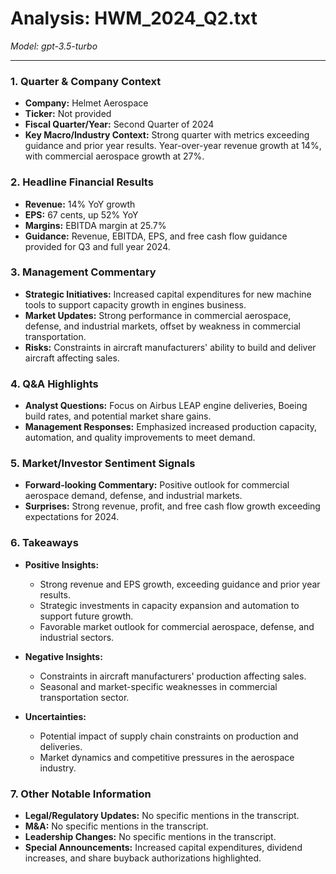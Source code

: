 # Analysis: HWM_2024_Q2.txt

*Model: gpt-3.5-turbo*

---

### 1. Quarter & Company Context
- **Company:** Helmet Aerospace
- **Ticker:** Not provided
- **Fiscal Quarter/Year:** Second Quarter of 2024
- **Key Macro/Industry Context:** Strong quarter with metrics exceeding guidance and prior year results. Year-over-year revenue growth at 14%, with commercial aerospace growth at 27%.

### 2. Headline Financial Results
- **Revenue:** 14% YoY growth
- **EPS:** 67 cents, up 52% YoY
- **Margins:** EBITDA margin at 25.7%
- **Guidance:** Revenue, EBITDA, EPS, and free cash flow guidance provided for Q3 and full year 2024.

### 3. Management Commentary
- **Strategic Initiatives:** Increased capital expenditures for new machine tools to support capacity growth in engines business.
- **Market Updates:** Strong performance in commercial aerospace, defense, and industrial markets, offset by weakness in commercial transportation.
- **Risks:** Constraints in aircraft manufacturers' ability to build and deliver aircraft affecting sales.

### 4. Q&A Highlights
- **Analyst Questions:** Focus on Airbus LEAP engine deliveries, Boeing build rates, and potential market share gains.
- **Management Responses:** Emphasized increased production capacity, automation, and quality improvements to meet demand.

### 5. Market/Investor Sentiment Signals
- **Forward-looking Commentary:** Positive outlook for commercial aerospace demand, defense, and industrial markets.
- **Surprises:** Strong revenue, profit, and free cash flow growth exceeding expectations for 2024.

### 6. Takeaways
- **Positive Insights:**
  - Strong revenue and EPS growth, exceeding guidance and prior year results.
  - Strategic investments in capacity expansion and automation to support future growth.
  - Favorable market outlook for commercial aerospace, defense, and industrial sectors.

- **Negative Insights:**
  - Constraints in aircraft manufacturers' production affecting sales.
  - Seasonal and market-specific weaknesses in commercial transportation sector.

- **Uncertainties:**
  - Potential impact of supply chain constraints on production and deliveries.
  - Market dynamics and competitive pressures in the aerospace industry.

### 7. Other Notable Information
- **Legal/Regulatory Updates:** No specific mentions in the transcript.
- **M&A:** No specific mentions in the transcript.
- **Leadership Changes:** No specific mentions in the transcript.
- **Special Announcements:** Increased capital expenditures, dividend increases, and share buyback authorizations highlighted.